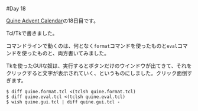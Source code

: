 #Day 18

[Quine Advent Calendar](http://www.adventar.org/calendars/645)の18日目です。

Tcl/Tkで書きました。

コマンドラインで動くのは、何となく`format`コマンドを使ったものと`eval`コマンドを使ったものと、両方書いてみました。

Tkを使ったGUIな奴は、実行するとボタンだけのウインドウが出てきて、それをクリックすると文字が表示されていく、というものにしました。クリック面倒すぎます。

```
$ diff quine.format.tcl <(tclsh quine.format.tcl)
$ diff quine.eval.tcl <(tclsh quine.eval.tcl)
$ wish quine.gui.tcl | diff quine.gui.tcl -
